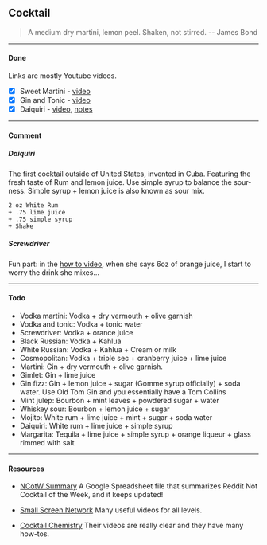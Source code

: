 Cocktail
---

> A medium dry martini, lemon peel. Shaken, not stirred. -- James Bond

---
#### Done

Links are mostly Youtube videos.

- [X] Sweet Martini - [video](https://www.youtube.com/watch?v=sAo6X7jSbd8)
- [X] Gin and Tonic - [video](https://www.youtube.com/watch?v=RpS8ayaU820)
- [X] Daiquiri - [video](https://www.youtube.com/watch?v=ofwTyfKo8Mg), [notes](#daiquiri)

---
#### Comment

##### Daiquiri

The first cocktail outside of United States, invented in Cuba.
Featuring the fresh taste of Rum and lemon juice.
Use simple syrup to balance the sour-ness.
Simple syrup + lemon juice is also known as sour mix.

```
2 oz White Rum
+ .75 lime juice
+ .75 simple syrup
+ Shake
```

##### Screwdriver

Fun part: in the [how to video](https://www.youtube.com/watch?v=JnljNOZIG-c),
when she says 6oz of orange juice, I start to worry the drink she mixes...

---
#### Todo

* Vodka martini: Vodka + dry vermouth + olive garnish
* Vodka and tonic: Vodka + tonic water
* Screwdriver: Vodka + orance juice
* Black Russian: Vodka + Kahlua
* White Russian: Vodka + Kahlua + Cream or milk
* Cosmopolitan: Vodka + triple sec + cranberry juice + lime juice
* Martini: Gin + dry vermouth + olive garnish.
* Gimlet: Gin + lime juice
* Gin fizz: Gin + lemon juice + sugar (Gomme syrup officially) + soda water. Use Old Tom Gin and you essentially have a Tom Collins
* Mint julep: Bourbon + mint leaves + powdered sugar + water
* Whiskey sour: Bourbon + lemon juice + sugar
* Mojito: White rum + lime juice + mint + sugar + soda water
* Daiquiri: White rum + lime juice + simple syrup
* Margarita: Tequila + lime juice + simple syrup + orange liqueur + glass rimmed with salt

---
#### Resources

- [NCotW Summary](https://docs.google.com/spreadsheets/d/1fv1OGUhQxKCJh7zfS3w0sMIYYZHAJaoQAnHdR_rNHAk/edit#gid=0)
A Google Spreadsheet file that summarizes Reddit Not Cocktail of the Week, and it keeps updated!

- [Small Screen Network](https://www.youtube.com/user/SmallScreenNetwork)
Many useful videos for all levels.

- [Cocktail Chemistry](https://www.youtube.com/channel/UC-o0CfpOyFJOfyWKtqS1hZQ)
Their videos are really clear and they have many how-tos.
